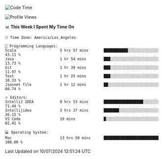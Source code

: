 <!--START_SECTION:waka-->
![Code Time](http://img.shields.io/badge/Code%20Time-1%2C099%20hrs%2035%20mins-blue)

![Profile Views](http://img.shields.io/badge/Profile%20Views-0-blue)

📊 **This Week I Spent My Time On** 

```text
🕑︎ Time Zone: America/Los_Angeles

💬 Programming Languages: 
Scala                    5 hrs 57 mins       ███████████░░░░░░░░░░░░░░   43.11 % 
Java                     1 hr 54 mins        ███░░░░░░░░░░░░░░░░░░░░░░   13.73 % 
Git                      1 hr 39 mins        ███░░░░░░░░░░░░░░░░░░░░░░   11.97 % 
Text                     1 hr 25 mins        ███░░░░░░░░░░░░░░░░░░░░░░   10.33 % 
Jsonnet file             1 hr 12 mins        ██░░░░░░░░░░░░░░░░░░░░░░░   08.74 % 

🔥 Editors: 
IntelliJ IDEA            9 hrs 53 mins       ██████████████████░░░░░░░   71.44 % 
Intellijidea             3 hrs 37 mins       ███████░░░░░░░░░░░░░░░░░░   26.15 % 
VS Code                  19 mins             █░░░░░░░░░░░░░░░░░░░░░░░░   02.41 % 

💻 Operating System: 
Mac                      13 hrs 50 mins      █████████████████████████   100.00 % 
```


 Last Updated on 10/07/2024 12:51:24 UTC
<!--END_SECTION:waka-->
